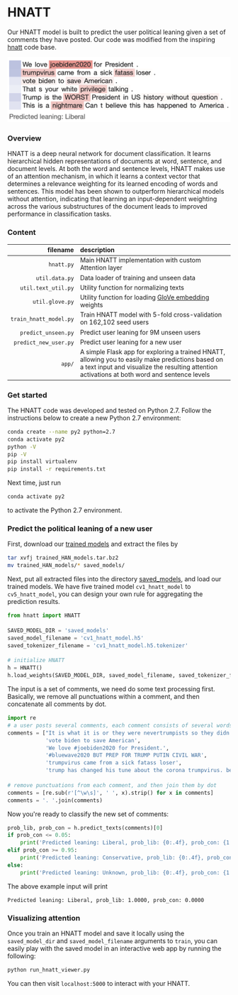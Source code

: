 # HNATT

Our HNATT model is built to predict the user political leaning given a set of comments they have posted.
Our code was modified from the inspiring [hnatt](https://github.com/minqi/hnatt) code base.

![Screenshot of HNATT in action](fig5_han_vis.png)

### Overview
HNATT is a deep neural network for document classification. It learns hierarchical hidden representations of documents at word, sentence, and document levels. At both the word and sentence levels, HNATT makes use of an attention mechanism, in which it learns a context vector that determines a relevance weighting for its learned encoding of words and sentences. This model has been shown to outperform hierarchical models without attention, indicating that learning an input-dependent weighting across the various substructures of the document leads to improved performance in classification tasks.

### Content
| filename | description |
| ---: | :--- |
| `hnatt.py` | Main HNATT implementation with custom Attention layer |
| `util.data.py` | Data loader of training and unseen data |
| `util.text_util.py` | Utility function for normalizing texts |
| `util.glove.py` | Utility function for loading [GloVe embedding](http://nlp.stanford.edu/data/glove.6B.zip) weights |
| `train_hnatt_model.py` | Train HNATT model with 5-fold cross-validation on 162,102 seed users |
| `predict_unseen.py` | Predict user leaning for 9M unseen users |
| `predict_new_user.py` | Predict user leaning for a new user |
| `app/` | A simple Flask app for exploring a trained HNATT, allowing you to easily make predictions based on a text input and visualize the resulting attention activations at both word and sentence levels |

### Get started
The HNATT code was developed and tested on Python 2.7. 
Follow the instructions below to create a new Python 2.7 environment:
```bash
conda create --name py2 python=2.7
conda activate py2
python -V
pip -V
pip install virtualenv
pip install -r requirements.txt
```

Next time, just run
```bash
conda activate py2
```
to activate the Python 2.7 environment.

### Predict the political leaning of a new user
First, download our [trained models](https://dataverse.harvard.edu/dataset.xhtml?persistentId=doi:10.7910/DVN/KF5JC5) and extract the files by 
```bash
tar xvfj trained_HAN_models.tar.bz2
mv trained_HAN_models/* saved_models/
```

Next, put all extracted files into the directory [saved_models](/hnatt/saved_models), and load our trained models.
We have five trained model `cv1_hnatt_model` to `cv5_hnatt_model`, you can design your own rule for aggregating the prediction results.
```python
from hnatt import HNATT

SAVED_MODEL_DIR = 'saved_models'
saved_model_filename = 'cv1_hnatt_model.h5'
saved_tokenizer_filename = 'cv1_hnatt_model.h5.tokenizer'

# initialize HNATT
h = HNATT()
h.load_weights(SAVED_MODEL_DIR, saved_model_filename, saved_tokenizer_filename)
```

The input is a set of comments, we need do some text processing first.
Basically, we remove all punctuations within a comment, and then concatenate all comments by dot.
```python
import re
# a user posts several comments, each comment consists of several words
comments = ["It is what it is or they were nevertrumpists so they didn't like me and I don't know them",
            'vote biden to save American',
            'We love #joebiden2020 for President.',
            '#bluewave2020 BUT PREP FOR TRUMP PUTIN CIVIL WAR',
            'trumpvirus came from a sick fatass loser',
            'trump has changed his tune about the corona trumpvirus. because trumpist are kicking the bucket']

# remove punctuations from each comment, and then join them by dot
comments = [re.sub(r'[^\w\s]', ' ', x).strip() for x in comments]
comments = '. '.join(comments)
```

Now you're ready to classify the new set of comments:
```python
prob_lib, prob_con = h.predict_texts(comments)[0]
if prob_con <= 0.05:
    print('Predicted leaning: Liberal, prob_lib: {0:.4f}, prob_con: {1:.4f}'.format(prob_lib, prob_con))
elif prob_con >= 0.95:
    print('Predicted leaning: Conservative, prob_lib: {0:.4f}, prob_con: {1:.4f}'.format(prob_lib, prob_con))
else:
    print('Predicted leaning: Unknown, prob_lib: {0:.4f}, prob_con: {1:.4f}'.format(prob_lib, prob_con))
```

The above example input will print
```text
Predicted leaning: Liberal, prob_lib: 1.0000, prob_con: 0.0000
```

### Visualizing attention
Once you train an HNATT model and save it locally using the `saved_model_dir` and `saved_model_filename` arguments to `train`, you can easily play with the saved model in an interactive web app by running the following:
```python
python run_hnatt_viewer.py
```
You can then visit `localhost:5000` to interact with your HNATT.
